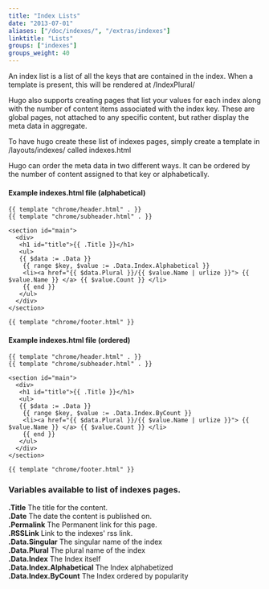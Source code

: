 ```yaml
---
title: "Index Lists"
date: "2013-07-01"
aliases: ["/doc/indexes/", "/extras/indexes"]
linktitle: "Lists"
groups: ["indexes"]
groups_weight: 40
---
```


An index list is a list of all the keys that are contained in the index. When a
template is present, this will be rendered at /IndexPlural/

Hugo also supports creating pages that list your values for each index along
with the number of content items associated with the index key. These are
global pages, not attached to any specific content, but rather display the meta
data in aggregate.

To have hugo create these list of indexes pages, simply create a template in
/layouts/indexes/ called indexes.html

Hugo can order the meta data in two different ways. It can be ordered by the
number of content assigned to that key or alphabetically.


#### Example indexes.html file (alphabetical)

    {{ template "chrome/header.html" . }}
    {{ template "chrome/subheader.html" . }}

    <section id="main">
      <div>
       <h1 id="title">{{ .Title }}</h1>
       <ul>
       {{ $data := .Data }}
        {{ range $key, $value := .Data.Index.Alphabetical }}
        <li><a href="{{ $data.Plural }}/{{ $value.Name | urlize }}"> {{ $value.Name }} </a> {{ $value.Count }} </li>
        {{ end }}
       </ul>
      </div>
    </section>

    {{ template "chrome/footer.html" }}


#### Example indexes.html file (ordered)

    {{ template "chrome/header.html" . }}
    {{ template "chrome/subheader.html" . }}

    <section id="main">
      <div>
       <h1 id="title">{{ .Title }}</h1>
       <ul>
       {{ $data := .Data }}
        {{ range $key, $value := .Data.Index.ByCount }}
        <li><a href="{{ $data.Plural }}/{{ $value.Name | urlize }}"> {{ $value.Name }} </a> {{ $value.Count }} </li>
        {{ end }}
       </ul>
      </div>
    </section>

    {{ template "chrome/footer.html" }}

### Variables available to list of indexes pages.

**.Title**  The title for the content. <br>
**.Date** The date the content is published on.<br>
**.Permalink** The Permanent link for this page.<br>
**.RSSLink** Link to the indexes' rss link. <br>
**.Data.Singular** The singular name of the index <br>
**.Data.Plural** The plural name of the index<br>
**.Data.Index** The Index itself<br>
**.Data.Index.Alphabetical** The Index alphabetized<br>
**.Data.Index.ByCount** The Index ordered by popularity<br>
